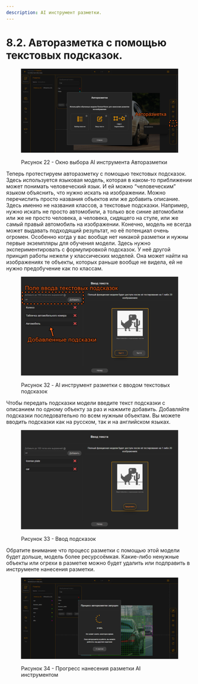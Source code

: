 ```yaml
---
description: AI инструмент разметки.
---
```


# 8.2. Авторазметка с помощью текстовых подсказок.

<figure><img src="../.gitbook/assets/22_типы_авторазметки.png" alt=""><figcaption><p>Рисунок 22 - Окно выбора AI инструмента Авторазметки</p></figcaption></figure>

Теперь протестируем авторазметку с помощью текстовых подсказок. Здесь используется языковая модель, которая в каком-то приближении может понимать человеческий язык. И ей можно “человеческим” языком объяснить, что нужно искать на изображении. Можно перечислить просто названия объектов или же добавить описание. Здесь именно не названия классов, а текстовые подсказки. Например, нужно искать не просто автомобили, а только все синие автомобили или же не просто человека, а человека, сидящего на стуле, или же самый правый автомобиль на изображении. Конечно, модель не всегда может выдавать подходящий результат, но её потенциал очень огромен. Особенно когда у вас вообще нет никакой разметки и нужны первые экземпляры для обучения модели. Здесь нужно экспериментировать с формулировкой подсказок. У неё другой принцип работы нежели у классических моделей. Она может найти на изображениях те объекты, которых раньше вообще не видела, ей не нужно предобучение как по классам.

<figure><img src="../.gitbook/assets/33_подсказки_текстом.png" alt=""><figcaption><p>Рисунок 32 -  AI инструмент разметки с вводом текстовых подсказок</p></figcaption></figure>

Чтобы передать подсказки модели введите текст подсказки с описанием по одному объекту за раз и нажмите добавить. Добавляйте подсказки последовательно по всем нужным объектам. Вы можете вводить подсказки как на русском, так и на английском языках.

<figure><img src="../.gitbook/assets/34_подсказки_на_английском.png" alt=""><figcaption><p>Рисунок 33 - Ввод подсказок</p></figcaption></figure>

Обратите внимание что процесс разметки с помощью этой модели будет дольше, модель более ресурсоёмкая. Какие-либо ненужные объекты или огрехи в разметке можно будет удалить или подправить в инструменте нанесения разметки.

<figure><img src="../.gitbook/assets/35_текстом_дольше.png" alt=""><figcaption><p>Рисунок 34 - Прогресс нанесения разметки AI инструментом</p></figcaption></figure>

